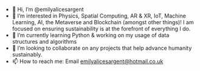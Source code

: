 - 👋 Hi, I’m @emilyalicesargent
- 👀 I’m interested in Physics, Spatial Computing, AR & XR, IoT, Machine Learning, AI, the Metaverse and Blockchain (amongst other things)! I am focused on ensuring sustainability is at the forefront of everything I do.
- 🌱 I’m currently learning Python & working on my usage of data structures and algorithms 
- 💞️ I’m looking to collaborate on any projects that help advance humanity sustainably. 
- 📫 How to reach me: Email emilyalicesargent@hotmail.co.uk 

<!---
emilyalicesargent/emilyalicesargent is a ✨ special ✨ repository because its `README.md` (this file) appears on your GitHub profile.
You can click the Preview link to take a look at your changes.
--->
